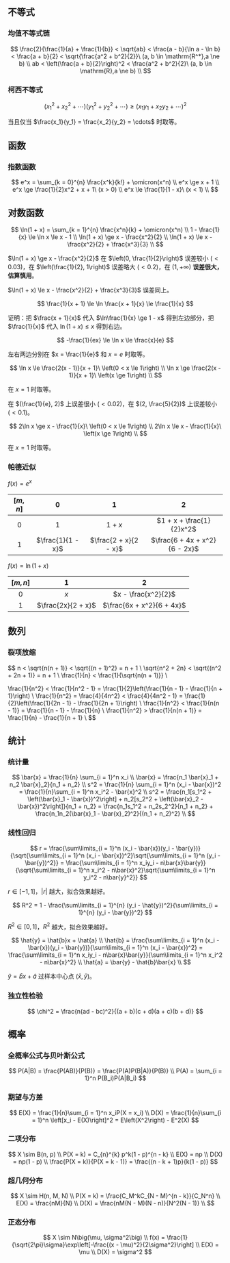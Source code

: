 ## 不等式

### 均值不等式链

$$
\frac{2}{\frac{1}{a} + \frac{1}{b}} < \sqrt{ab} < \frac{a - b}{\ln a - \ln b} < \frac{a + b}{2} < \sqrt{\frac{a^2 + b^2}{2}}\ (a, b \in \mathrm{R^*},a \ne b) \\
ab < \left(\frac{a + b}{2}\right)^2 < \frac{a^2 + b^2}{2}\ (a, b \in \mathrm{R},a \ne b) \\
$$

### 柯西不等式

$$
(x_1^2 + x_2^2 + \cdots)(y_1^2 + y_2^2 + \cdots) \ge (x_1y_1 + x_2y_2 + \cdots)^2
$$

当且仅当 $\frac{x_1}{y_1} = \frac{x_2}{y_2} = \cdots$ 时取等。

## 函数

### 指数函数

$$
e^x = \sum_{k = 0}^{n} \frac{x^k}{k!} + \omicron(x^n) \\
e^x \ge x + 1 \\
e^x \ge \frac{1}{2}x^2 + x + 1\ (x > 0) \\
e^x \le \frac{1}{1 - x}\ (x < 1) \\
$$

## 对数函数

$$
\ln(1 + x) = \sum_{k = 1}^{n} \frac{x^n}{k} + \omicron(x^n) \\
1 - \frac{1}{x} \le \ln x \le x - 1 \\
\ln(1 + x) \ge x - \frac{x^2}{2} \\
\ln(1 + x) \le x - \frac{x^2}{2} + \frac{x^3}{3} \\
$$

$\ln(1 + x) \ge x - \frac{x^2}{2}$ 在 $\left(0, \frac{1}{2}\right)$ 误差较小 $(< 0.03)$，在 $\left(\frac{1}{2}, 1\right)$ 误差略大 $(< 0.2)$，在 $(1, +\infty)$ **误差很大，估算慎用**。

$\ln(1 + x) \le x - \frac{x^2}{2} + \frac{x^3}{3}$ 误差同上。

$$
\frac{1}{x + 1} \le \ln \frac{x + 1}{x} \le \frac{1}{x}
$$

证明：把 $\frac{x + 1}{x}$ 代入 $\ln\frac{1}{x} \ge 1 - x$ 得到左边部分，把 $\frac{1}{x}$ 代入 $\ln(1 + x) \le x$ 得到右边。

$$
-\frac{1}{ex} \le \ln x \le \frac{x}{e}
$$

左右两边分别在 $x = \frac{1}{e}$ 和 $x = e$ 时取等。

$$
\ln x \le \frac{2(x - 1)}{x + 1}\ \left(0 < x \le 1\right) \\
\ln x \ge \frac{2(x - 1)}{x + 1}\ \left(x \ge 1\right) \\
$$

在 $x = 1$ 时取等。

在 $(\frac{1}{e}, 2)$ 上误差很小 $(< 0.02)$，在 $(2, \frac{5}{2})$ 上误差较小 $(< 0.1)$。

$$
2\ln x \ge x - \frac{1}{x}\ \left(0 < x \le 1\right) \\
2\ln x \le x - \frac{1}{x}\ \left(x \ge 1\right) \\
$$

在 $x = 1$ 时取等。

### 帕德近似

$f(x) = e^x$

| $[m, n]$ |        $0$        |          $1$          |              $2$              |
| :------: | :---------------: | :-------------------: | :---------------------------: |
|   $0$    |        $1$        |        $1 + x$        |   $1 + x + \frac{1}{2}x^2$    |
|   $1$    | $\frac{1}{1 - x}$ | $\frac{2 + x}{2 - x}$ | $\frac{6 + 4x + x^2}{6 - 2x}$ |

$f(x) = \ln (1 + x)$

| $[m, n]$ |        $1$         |            $2$            |
| :------: | :----------------: | :-----------------------: |
|   $0$    |        $x$         |    $x - \frac{x^2}{2}$    |
|   $1$    | $\frac{2x}{2 + x}$ | $\frac{6x + x^2}{6 + 4x}$ |

## 数列

### 裂项放缩

$$
n < \sqrt{n(n + 1)} < \sqrt{(n + 1)^2} = n + 1 \\
\sqrt{n^2 + 2n} < \sqrt{(n^2 + 2n + 1)} = n + 1 \\
\frac{1}{n} < \frac{1}{\sqrt{n(n + 1)}} \\

\frac{1}{n^2} < \frac{1}{n^2 - 1} = \frac{1}{2}\left(\frac{1}{n - 1} - \frac{1}{n + 1}\right) \\
\frac{1}{n^2} = \frac{4}{4n^2} < \frac{4}{4n^2 - 1} = \frac{1}{2}\left(\frac{1}{2n - 1} - \frac{1}{2n + 1}\right) \\
\frac{1}{n^2} < \frac{1}{n(n - 1)} = \frac{1}{n - 1} - \frac{1}{n} \\
\frac{1}{n^2} > \frac{1}{n(n + 1)} = \frac{1}{n} - \frac{1}{n + 1} \\
$$

## 统计

### 统计量

$$
\bar{x} = \frac{1}{n} \sum_{i = 1}^n x_i \\
\bar{x} = \frac{n_1 \bar{x}_1 + n_2 \bar{x}_2}{n_1 + n_2} \\
s^2 = \frac{1}{n} \sum_{i = 1}^n (x_i - \bar{x})^2 = \frac{1}{n}\sum_{i = 1}^n x_i^2 - \bar{x}^2 \\
s^2 = \frac{n_1[s_1^2 + \left(\bar{x}_1 - \bar{x})^2\right] + n_2[s_2^2 + \left(\bar{x}_2 - \bar{x})^2\right]}{n_1 + n_2} = \frac{n_1s_1^2 + n_2s_2^2}{n_1 + n_2} + \frac{n_1n_2(\bar{x}_1 - \bar{x}_2)^2}{(n_1 + n_2)^2} \\
$$

### 线性回归

$$
r = \frac{\sum\limits_{i = 1}^n (x_i - \bar{x})(y_i - \bar{y})}{\sqrt{\sum\limits_{i = 1}^n (x_i - \bar{x})^2}\sqrt{\sum\limits_{i = 1}^n (y_i - \bar{y})^2}} = \frac{\sum\limits_{i = 1}^n x_iy_i - n\bar{x}\bar{y}}{\sqrt{\sum\limits_{i = 1}^n x_i^2 - n\bar{x}^2}\sqrt{\sum\limits_{i = 1}^n y_i^2 - n\bar{y}^2}}
$$

$r \in [-1, 1]$，$|r|$ 越大，拟合效果越好。

$$
R^2 = 1 - \frac{\sum\limits_{i = 1}^{n} (y_i - \hat{y})^2}{\sum\limits_{i = 1}^{n} (y_i - \bar{y})^2}
$$

$R^2 \in [0, 1]$，$R^2$ 越大，拟合效果越好。

$$
\hat{y} = \hat{b}x + \hat{a} \\
\hat{b} = \frac{\sum\limits_{i = 1}^n (x_i - \bar{x})(y_i - \bar{y})}{\sum\limits_{i = 1}^n (x_i - \bar{x})^2} = \frac{\sum\limits_{i = 1}^n x_iy_i - n\bar{x}\bar{y}}{\sum\limits_{i = 1}^n x_i^2 - n\bar{x}^2} \\
\hat{a} = \bar{y} - \hat{b}\bar{x} \\
$$

$\hat{y} = \hat{b}x + \hat{a}$ 过样本中心点 $(\bar{x}, \bar{y})$。

### 独立性检验

$$
\chi^2 = \frac{n(ad - bc)^2}{(a + b)(c + d)(a + c)(b + d)}
$$

## 概率

### 全概率公式与贝叶斯公式

$$
P(A|B) = \frac{P(AB)}{P(B)} = \frac{P(A)P(B|A)}{P(B)} \\
P(A) = \sum_{i = 1}^n P(B_i)P(A|B_i)
$$

### 期望与方差

$$
E(X) = \frac{1}{n}\sum_{i = 1}^n x_iP(X = x_i) \\
D(X) = \frac{1}{n}\sum_{i = 1}^n \left[x_i - E(X)\right]^2 = E\left(X^2\right) - E^2(X)
$$

### 二项分布

$$
X \sim B(n, p) \\
P(X = k) = C_{n}^{k} p^k(1 - p)^{n - k} \\
E(X) = np \\
D(X) = np(1 - p) \\
\frac{P(X = k)}{P(X = k - 1)} = \frac{(n - k + 1)p}{k(1 - p)}
$$

### 超几何分布

$$
X \sim H(n, M, N) \\
P(X = k) = \frac{C_M^kC_{N - M}^{n - k}}{C_N^n} \\
E(X) = \frac{nM}{N} \\
D(X) = \frac{nM(N - M)(N - n)}{N^2(N - 1)} \\
$$

### 正态分布

$$
X \sim N\big(\mu, \sigma^2\big) \\
f(x) = \frac{1}{\sqrt{2\pi}\sigma}\exp\left[-\frac{(x - \mu)^2}{2\sigma^2}\right] \\
E(X) = \mu \\
D(X) = \sigma^2
$$